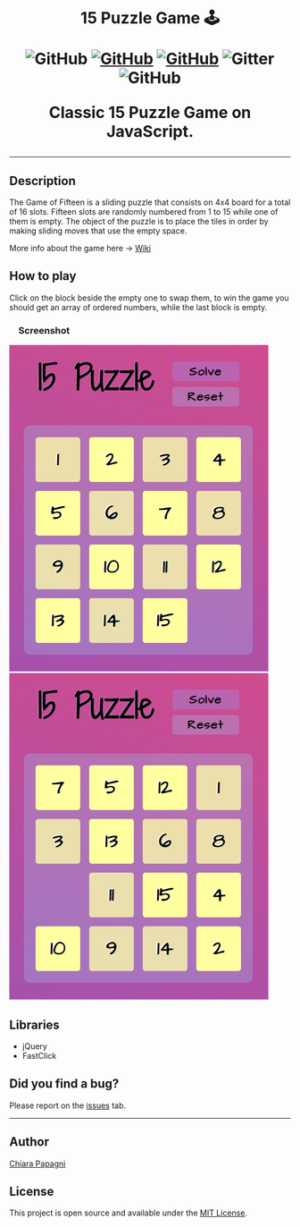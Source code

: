 <h1 align="center">15 Puzzle Game <g-emoji class="g-emoji" fallback-src="https://github.githubassets.com/images/icons/emoji/unicode/1f579.png?v8">🕹</g-emoji>

<p align="center">
  <img alt="GitHub" src="https://img.shields.io/github/repo-size/ChiaraJS/15PuzzleGame?color=btightgreen&label=Repo%20Size&logo=GitHub">
  <a href="https://github.com/ChiaraJS/15PuzzleGame/issues"><img alt="GitHub" src="https://img.shields.io/github/issues/ChiaraJS/15PuzzleGame?color=yellow&label=Issues&logo=github"></a>
  <a href="https://github.com/ChiaraJS/15PuzzleGame/blob/master/LICENSE"><img alt="GitHub" src="https://img.shields.io/github/license/ChiaraJS/15PuzzleGame?color=blue&label=License&logo=github"></a>
  <img alt="Gitter" src="https://img.shields.io/gitter/room/ChiaraJS/15PuzzleGame?color=orange&label=Chat&logo=gitter">
  <img alt="GitHub" src="https://img.shields.io/static/v1?color=blue&label=Donate&message=PayPal&logo=paypal">
  <!--<img alt="GitHub All Releases" src="https://img.shields.io/github/downloads/ChiaraJS/15PuzzleGame/total?color=red&label=Downloads&logo=github">-->
</p>

<p align="center">Classic 15 Puzzle Game on JavaScript.</p>
<!--<p align="center"><a href"">VIEW THE DEMO</a></p>-->

<hr>

<h2>Description</h2>
<p>The Game of Fifteen is a sliding puzzle that consists on 4x4 board for a total of 16 slots. Fifteen slots are randomly numbered from 1 to 15 while one of them is empty. The object of the puzzle is to place the tiles in order by making sliding moves that use the empty space.

More info about the game here -> <a href="https://en.wikipedia.org/wiki/15_puzzle">Wiki</a></p>

<h2>How to play</h2>
<p>Click on the block beside the empty one to swap them, to win the game you should get an array of ordered numbers, while the last block is empty.</p>

<h3>&emsp;Screenshot</h3>
<p><img src="https://raw.githubusercontent.com/ChiaraJS/15PuzzleGame/master/img/screenshot.png">
<img src="https://raw.githubusercontent.com/ChiaraJS/15PuzzleGame/master/img/screenshot-1.png"></p>

<h2>Libraries</h2>
<ul>
  <li>jQuery</li>
  <li>FastClick</li>
</ul>

<h2>Did you find a bug?</h2>
<p>Please report on the <a href="https://github.com/ChiaraJS/15PuzzleGame/issues">issues</a> tab.</p>

<hr>
<h2>Author</h2>
<p><a href="https://github.com/ChiaraJS">Chiara Papagni</a></p>

<h2>License</h2>
<p>This project is open source and available under the <a href="https://github.com/ChiaraJS/15PuzzleGame/blob/master/LICENSE">MIT License</a>.</p>



